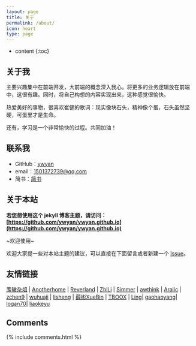 ```yaml
---
layout: page
title: 关于
permalink: /about/
icon: heart
type: page
---
```


* content
{:toc}

## 关于我

主要兴趣集中在前端开发，大前端的概念深入我心。将更多的业务逻辑放在前端中，这很有趣。同时，将自己构想的内容实现出来，这种感觉很愉快。

热爱美好的事物，很喜欢崔健的歌词：现实像块石头，精神像个蛋，石头虽然坚硬，可蛋里才是生命。

还有，学习是一个非常愉快的过程。共同加油！

## 联系我

* GitHub：[ywyan](https://github.com/ywyan)
* email：1501372739@qq.com
* 简书：[简书](https://www.jianshu.com/u/035d7ce6a05f)

## 关于本站

**若您想使用这个 jekyll 博客主题，请访问：[https://github.com/ywyan/ywyan.github.io](https://github.com/ywyan/ywyan.github.io)**

~欢迎使用~

欢迎大家提一些对本站主题的建议，可以直接在下面留言或者新建一个 [Issue](https://github.com/ywyan/ywyan.github.io/issues)。


## 友情链接

[羡辙杂俎](http://zhangwenli.com/blog) \| [Anotherhome](https://www.anotherhome.net) \| [Reverland](http://reverland.org/) \| [ZhiLi](http://lizhipower.github.io/) \| [Simmer](http://simmer-jun.github.io/) \| [awthink](http://awthink.net/) \| [Aralic](http://aralic.github.io/) \| [zchen9](http://www.chen9.info/) \| [wuhuaji](http://wuhuaji.me/) \| [lisheng](http://www.lishengcn.cn/) \| [薛彬XueBin](http://axuebin.com/blog/) \| [TBOOX](http://www.tboox.org/cn/) \|  [Ling](http://linglinyp.com/)\|  [gaohaoyang](https://gaohaoyang.github.io/)\| [logan70](https://logan70.github.io/)\| [liaokeyu](http://liaokeyu.com)


## Comments

{% include comments.html %}
